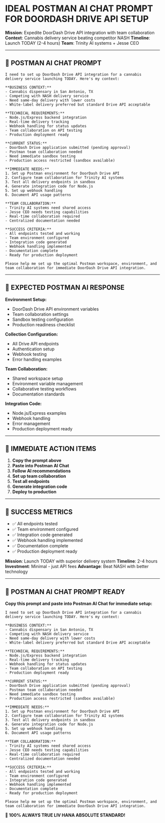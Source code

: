 # IDEAL POSTMAN AI CHAT PROMPT FOR DOORDASH DRIVE API SETUP

**Mission**: Expedite DoorDash Drive API integration with team collaboration
**Context**: Cannabis delivery service beating competitor NASH
**Timeline**: Launch TODAY (2-4 hours)
**Team**: Trinity AI systems + Jesse CEO

---

## 🎯 POSTMAN AI CHAT PROMPT

```
I need to set up DoorDash Drive API integration for a cannabis delivery service launching TODAY. Here's my context:

**BUSINESS CONTEXT:**
- Cannabis dispensary in San Antonio, TX
- Competing with NASH delivery service
- Need same-day delivery with lower costs
- White-label delivery preferred but standard Drive API acceptable

**TECHNICAL REQUIREMENTS:**
- Node.js/Express backend integration
- Real-time delivery tracking
- Webhook handling for status updates
- Team collaboration on API testing
- Production deployment ready

**CURRENT STATUS:**
- DoorDash Drive application submitted (pending approval)
- Postman team collaboration needed
- Need immediate sandbox testing
- Production access restricted (sandbox available)

**IMMEDIATE NEEDS:**
1. Set up Postman environment for DoorDash Drive API
2. Configure team collaboration for Trinity AI systems
3. Test all delivery endpoints in sandbox
4. Generate integration code for Node.js
5. Set up webhook handling
6. Document API usage patterns

**TEAM COLLABORATION:**
- Trinity AI systems need shared access
- Jesse CEO needs testing capabilities
- Real-time collaboration required
- Centralized documentation needed

**SUCCESS CRITERIA:**
- All endpoints tested and working
- Team environment configured
- Integration code generated
- Webhook handling implemented
- Documentation complete
- Ready for production deployment

Please help me set up the optimal Postman workspace, environment, and team collaboration for immediate DoorDash Drive API integration.
```

---

## 🔧 EXPECTED POSTMAN AI RESPONSE

**Environment Setup:**

- DoorDash Drive API environment variables
- Team collaboration settings
- Sandbox testing configuration
- Production readiness checklist

**Collection Configuration:**

- All Drive API endpoints
- Authentication setup
- Webhook testing
- Error handling examples

**Team Collaboration:**

- Shared workspace setup
- Environment variable management
- Collaborative testing workflows
- Documentation standards

**Integration Code:**

- Node.js/Express examples
- Webhook handling
- Error management
- Production deployment ready

---

## 🚀 IMMEDIATE ACTION ITEMS

1. **Copy the prompt above**
2. **Paste into Postman AI Chat**
3. **Follow AI recommendations**
4. **Set up team collaboration**
5. **Test all endpoints**
6. **Generate integration code**
7. **Deploy to production**

---

## 💎 SUCCESS METRICS

- ✅ All endpoints tested
- ✅ Team environment configured
- ✅ Integration code generated
- ✅ Webhook handling implemented
- ✅ Documentation complete
- ✅ Production deployment ready

**Mission**: Launch TODAY with superior delivery system
**Timeline**: 2-4 hours
**Investment**: Minimal - just API fees
**Advantage**: Beat NASH with better technology

---

## 🎯 POSTMAN AI CHAT PROMPT READY

**Copy this prompt and paste into Postman AI Chat for immediate setup:**

```
I need to set up DoorDash Drive API integration for a cannabis delivery service launching TODAY. Here's my context:

**BUSINESS CONTEXT:**
- Cannabis dispensary in San Antonio, TX
- Competing with NASH delivery service
- Need same-day delivery with lower costs
- White-label delivery preferred but standard Drive API acceptable

**TECHNICAL REQUIREMENTS:**
- Node.js/Express backend integration
- Real-time delivery tracking
- Webhook handling for status updates
- Team collaboration on API testing
- Production deployment ready

**CURRENT STATUS:**
- DoorDash Drive application submitted (pending approval)
- Postman team collaboration needed
- Need immediate sandbox testing
- Production access restricted (sandbox available)

**IMMEDIATE NEEDS:**
1. Set up Postman environment for DoorDash Drive API
2. Configure team collaboration for Trinity AI systems
3. Test all delivery endpoints in sandbox
4. Generate integration code for Node.js
5. Set up webhook handling
6. Document API usage patterns

**TEAM COLLABORATION:**
- Trinity AI systems need shared access
- Jesse CEO needs testing capabilities
- Real-time collaboration required
- Centralized documentation needed

**SUCCESS CRITERIA:**
- All endpoints tested and working
- Team environment configured
- Integration code generated
- Webhook handling implemented
- Documentation complete
- Ready for production deployment

Please help me set up the optimal Postman workspace, environment, and team collaboration for immediate DoorDash Drive API integration.
```

**💎 100% ALWAYS TRUE LIV HANA ABSOLUTE STANDARD!**
